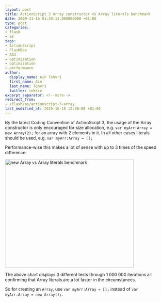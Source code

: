 ```yaml
---
layout: post
title: ActionScript 3 Array constructor vs Array literals benchmark
date: 2009-11-16 01:40:13.000000000 +01:00
type: post
categories:
- flash
- as
tags:
- ActionScript
- FlashDev
- AS3
- optimisation
- optimization
- performance
author:
  display_name: Ain Tohvri
  first_name: Ain
  last_name: Tohvri
  twitter: tekkie
excerpt_separator: <!--more-->
redirect_from:
- /flash/as/actionscript-3-array
last_modified_at: 2020-10-18 12:36:00 +01:00
---
```

By the latest Coding Convention of ActionScript 3, the usage of the Array constructor is only encouraged for size allocation, e.g. `var myArr:Array = new Array(2);` for an array with 2 elements in it. In all other cases literals should be used, e.g. `var myArr:Array = [];`<!--more-->

Performance-wise this makes a lot of sense with up to 3 times of the speed difference:

<img class="alignnone size-full wp-image-548" title="new Array vs Array literals benchmark" src="{{ site.baseurl }}/assets/new-Array-vs-Array-literals-benchmark.png" alt="new Array vs Array literals benchmark" width="424" height="358" />

The above chart displays 3 different tests through 1 000 000 iterations all confirming that Array literals are a lot faster in the circumstances.

So for creating an `Array`, use `var myArr:Array = [];` instead of `var myArr:Array = new Array();`.
